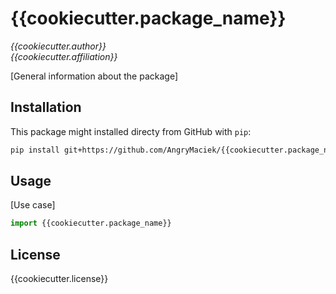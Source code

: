 # {{cookiecutter.package_name}}
*{{cookiecutter.author}}  
{{cookiecutter.affiliation}}*

[General information about the package]

## Installation

This package might installed directy from GitHub with `pip`:
```bash
pip install git+https://github.com/AngryMaciek/{{cookiecutter.package_name}}.git;
```

## Usage

[Use case]

```python
import {{cookiecutter.package_name}}
```

## License

{{cookiecutter.license}}

